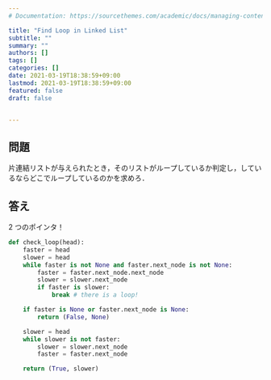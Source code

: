 ```yaml
---
# Documentation: https://sourcethemes.com/academic/docs/managing-content/

title: "Find Loop in Linked List"
subtitle: ""
summary: ""
authors: []
tags: []
categories: []
date: 2021-03-19T18:38:59+09:00
lastmod: 2021-03-19T18:38:59+09:00
featured: false
draft: false


---
```


## 問題

片連結リストが与えられたとき，そのリストがループしているか判定し，しているならどこでループしているのかを求めろ．

## 答え

2 つのポインタ！

```python
def check_loop(head):
    faster = head
    slower = head
    while faster is not None and faster.next_node is not None:
        faster = faster.next_node.next_node
        slower = slower.next_node
        if faster is slower:
            break # there is a loop!

    if faster is None or faster.next_node is None:
        return (False, None)

    slower = head
    while slower is not faster:
        slower = slower.next_node
        faster = faster.next_node

    return (True, slower)
```
